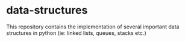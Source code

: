 # data-structures
This repository contains the implementation of several important data structures in python (ie: linked lists, queues, stacks etc.)
